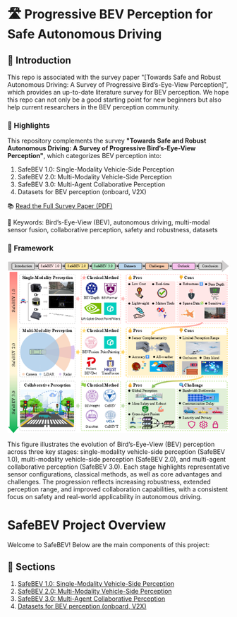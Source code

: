 # 🛣️ Progressive BEV Perception for Safe Autonomous Driving

## 🚗 Introduction

This repo is associated with the survey paper "[Towards Safe and Robust Autonomous Driving: A Survey of Progressive Bird’s-Eye-View Perception]", which provides an up-to-date literature survey for BEV perception. We hope this repo can not only be a good starting point for new beginners but also help current researchers in the BEV perception community.
### 📌 Highlights

This repository complements the survey **"Towards Safe and Robust Autonomous Driving: A Survey of Progressive Bird’s-Eye-View Perception"**, which categorizes BEV perception into:
1. SafeBEV 1.0: Single-Modality Vehicle-Side Perception
2. SafeBEV 2.0: Multi-Modality Vehicle-Side Perception
3. SafeBEV 3.0: Multi-Agent Collaborative Perception
4. Datasets for BEV perception (onboard, V2X)


📚 [Read the Full Survey Paper (PDF)]()

📌 Keywords: Bird’s-Eye-View (BEV), autonomous driving, multi-modal sensor fusion, collaborative perception, safety and robustness, datasets

### 📌 Framework

![framework](01_Framework.png)

This figure illustrates the evolution of Bird’s-Eye-View (BEV) perception across three key stages: single-modality vehicle-side perception (SafeBEV 1.0), multi-modality vehicle-side perception (SafeBEV 2.0), and multi-agent collaborative perception (SafeBEV 3.0). Each stage highlights representative sensor configurations, classical methods, as well as core advantages and challenges. The progression reflects increasing robustness, extended perception range, and improved collaboration capabilities, with a consistent focus on safety and real-world applicability in autonomous driving.


# SafeBEV Project Overview

Welcome to SafeBEV! Below are the main components of this project:

## 🔗 Sections

1. [SafeBEV 1.0: Single-Modality Vehicle-Side Perception](./01_SafeBEV1.0/SafeBEV1.0.md)
2. [SafeBEV 2.0: Multi-Modality Vehicle-Side Perception](./02_SafeBEV2.0/SafeBEV2.0.md)
3. [SafeBEV 3.0: Multi-Agent Collaborative Perception](./03_SafeBEV3.0/SafeBEV3.0.md)
4. [Datasets for BEV perception (onboard, V2X)](./04_Datasets/Datasets.md)